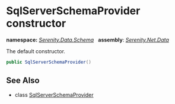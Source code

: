 # SqlServerSchemaProvider constructor
**namespace:** *[Serenity.Data.Schema](../../README.md#serenity.data.schema-namespace)*   **assembly**: *[Serenity.Net.Data](../../README.md)*

The default constructor.

```csharp
public SqlServerSchemaProvider()
```

## See Also

* class [SqlServerSchemaProvider](../SqlServerSchemaProvider.md)